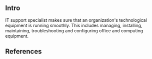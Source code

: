 ## Intro

IT support specialist makes sure that an organization's technological equipment is running smoothly. This includes managing, installing, maintaining, troubleshooting and configuring office and computing equipment.

## References


